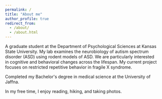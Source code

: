 ```yaml
---
permalink: /
title: "About me"
author_profile: true
redirect_from: 
  - /about/
  - /about.html
---
```


A graduate student at the Department of Psychological Sciences at Kansas State University. 
<a href="https://orgcentral.k-state.edu/plakkelab/home/" target="_blank" style="text-decoration:none">My lab</a> examines the neurobiology of autism spectrum disorder (ASD) using rodent models of ASD. We are particularly interested in cognitive and behavioral changes across the lifespan. 
My current project focuses on restricted repetitive behavior in fragile X syndrome.

Completed my Bachelor's degree in medical science at the University of Jaffna. 

In my free time, I enjoy reading, hiking, and taking photos. 


